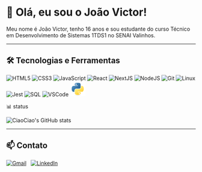 # 👋 Olá, eu sou o João Victor!

Meu nome é João Victor, tenho 16 anos e sou estudante do curso Técnico em Desenvolvimento de Sistemas 1TDS1 no SENAI Valinhos.

---
## 🛠️ Tecnologias e Ferramentas

<p align="left">
  <img src="https://cdn.jsdelivr.net/gh/devicons/devicon/icons/html5/html5-original.svg" width="40" title="HTML5"/>
  <img src="https://cdn.jsdelivr.net/gh/devicons/devicon/icons/css3/css3-original.svg" width="40" title="CSS3"/>
  <img src="https://cdn.jsdelivr.net/gh/devicons/devicon/icons/javascript/javascript-original.svg" width="40" title="JavaScript"/>
  <img src="https://cdn.jsdelivr.net/gh/devicons/devicon/icons/react/react-original.svg" width="40" title="React"/>
  <img src="https://cdn.jsdelivr.net/gh/devicons/devicon/icons/nextjs/nextjs-original.svg" width="40" title="NextJS"/>
  <img src="https://cdn.jsdelivr.net/gh/devicons/devicon/icons/nodejs/nodejs-original.svg" width="40" title="NodeJS"/>
  <img src="https://cdn.jsdelivr.net/gh/devicons/devicon/icons/git/git-original.svg" width="40" title="Git"/>
  <img src="https://cdn.jsdelivr.net/gh/devicons/devicon/icons/linux/linux-original.svg" width="40" title="Linux"/>
  <img src="https://cdn.jsdelivr.net/gh/devicons/devicon/icons/jest/jest-plain.svg" width="40" title="Jest"/>
  <img src="https://cdn.jsdelivr.net/gh/devicons/devicon/icons/sqlite/sqlite-original.svg" width="40" title="SQL"/>
  <img src="https://cdn.jsdelivr.net/gh/devicons/devicon/icons/vscode/vscode-original.svg" width="40" title="VSCode"/>
  <img  src="https://raw.githubusercontent.com/devicons/devicon/master/icons/python/python-original.svg" alt="python" width="40" height="40"/>
</p>

📊 status

![CiaoCiao's GitHub stats](https://github-readme-stats.vercel.app/api?username=Jvsilvagomes&show_icons=true&theme=tokyonight)

---

## 📫 Contato

[<img src="https://cdn.jsdelivr.net/gh/devicons/devicon/icons/google/google-original.svg" alt="Gmail" width="30" />](mailto:j@gmail.com)
&nbsp;
[<img src="https://cdn.jsdelivr.net/gh/devicons/devicon/icons/linkedin/linkedin-original.svg" alt="LinkedIn" width="30" />]((https://www.linkedin.com/in/jo%C3%A3o-victor-441799349/))

